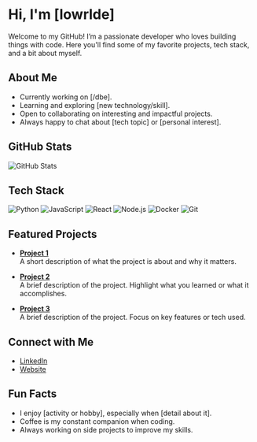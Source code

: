# Hi, I'm [lowrlde]

Welcome to my GitHub! I’m a passionate developer who loves building things with code. Here you'll find some of my favorite projects, tech stack, and a bit about myself.

## About Me

- Currently working on [/dbe].
- Learning and exploring [new technology/skill].
- Open to collaborating on interesting and impactful projects.
- Always happy to chat about [tech topic] or [personal interest].

## GitHub Stats

![GitHub Stats](https://github-readme-stats.vercel.app/api?username=your-username&show_icons=true&count_private=true&hide_title=true&hide=prs&theme=default)

## Tech Stack

![Python](https://img.shields.io/badge/-Python-306998?style=flat-square&logo=python)
![JavaScript](https://img.shields.io/badge/-JavaScript-F7DF1E?style=flat-square&logo=javascript)
![React](https://img.shields.io/badge/-React-61DAFB?style=flat-square&logo=react)
![Node.js](https://img.shields.io/badge/-Node.js-339933?style=flat-square&logo=node.js)
![Docker](https://img.shields.io/badge/-Docker-2496ED?style=flat-square&logo=docker)
![Git](https://img.shields.io/badge/-Git-F05032?style=flat-square&logo=git)

## Featured Projects

- [**Project 1**](https://github.com/your-username/project-1)  
  A short description of what the project is about and why it matters.

- [**Project 2**](https://github.com/your-username/project-2)  
  A brief description of the project. Highlight what you learned or what it accomplishes.

- [**Project 3**](https://github.com/your-username/project-3)  
  A brief description of the project. Focus on key features or tech used.

## Connect with Me

- [LinkedIn](https://www.linkedin.com/in/your-username/)
- [Website](https://your-website.com)

## Fun Facts

- I enjoy [activity or hobby], especially when [detail about it].
- Coffee is my constant companion when coding.
- Always working on side projects to improve my skills.
